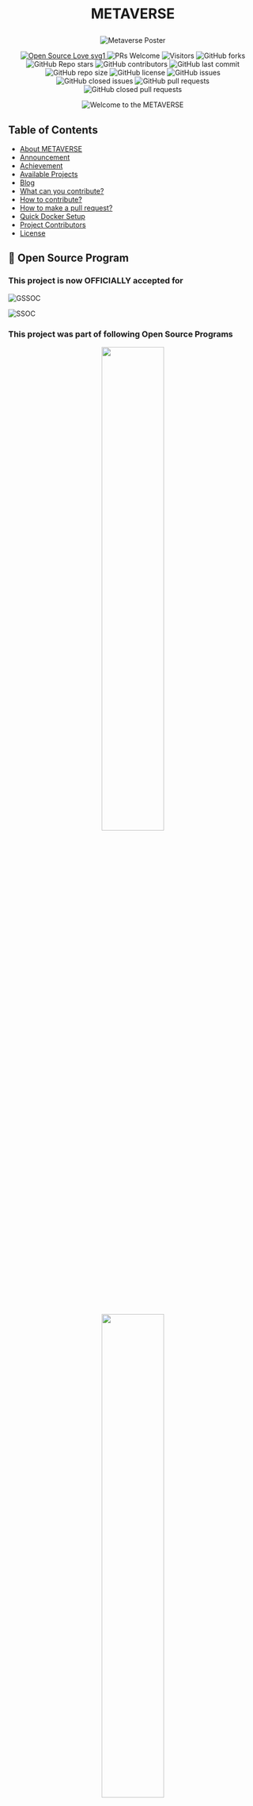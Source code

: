 # <p align="center">METAVERSE</p>

<p align="center">
  <img src="./images/Metaverse_poster.gif" alt="Metaverse Poster" />
</p>

<div align="center">
  <p>
    <a href="https://github.com/ellerbrock/open-source-badges/">
      <img src="https://badges.frapsoft.com/os/v1/open-source.svg?v=103" alt="Open Source Love svg1" />
    </a>
    <img src="https://img.shields.io/badge/PRs-welcome-brightgreen.svg?style=flat" alt="PRs Welcome" />
    <img src="https://api.visitorbadge.io/api/visitors?path=apu52%2FMETAVERSE%20&countColor=%23263759&style=flat" alt="Visitors" />
    <img src="https://img.shields.io/github/forks/apu52/METAVERSE" alt="GitHub forks" />
    <img src="https://img.shields.io/github/stars/apu52/METAVERSE" alt="GitHub Repo stars" />
    <img src="https://img.shields.io/github/contributors/apu52/METAVERSE" alt="GitHub contributors" />
    <img src="https://img.shields.io/github/last-commit/apu52/METAVERSE" alt="GitHub last commit" />
    <img src="https://img.shields.io/github/repo-size/apu52/METAVERSE" alt="GitHub repo size" />
    <img src="https://img.shields.io/github/license/apu52/METAVERSE" alt="GitHub license" />
    <img src="https://img.shields.io/github/issues/apu52/METAVERSE" alt="GitHub issues" />
    <img src="https://img.shields.io/github/issues-closed-raw/apu52/METAVERSE" alt="GitHub closed issues" />
    <img src="https://img.shields.io/github/issues-pr/apu52/METAVERSE" alt="GitHub pull requests" />
    <img src="https://img.shields.io/github/issues-pr-closed/apu52/METAVERSE" alt="GitHub closed pull requests" />
  </p>
</div>

<p align="center">
  <img src="https://readme-typing-svg.herokuapp.com?color=45ffaa&size=40&width=900&height=80&lines=Welcome-to-the-METAVERSE" alt="Welcome to the METAVERSE"/>
</p>

<div>
  <h2>Table of Contents</h2>
  <ul>
    <li><a href="#about-metaverse">About METAVERSE</a></li>
    <li><a href="#announcement">Announcement</a></li>
    <li><a href="#achievement">Achievement</a></li>
    <li><a href="#available-projects">Available Projects</a></li>
    <li><a href="#blog">Blog</a></li>
    <li><a href="#what-can-you-contribute">What can you contribute?</a></li>
    <li><a href="#how-to-contribute">How to contribute?</a></li>
    <li><a href="#how-to-make-a-pull-request">How to make a pull request?</a></li>
    <li><a href="#quick-docker-setup">Quick Docker Setup</a></li>
    <li><a href="#project-contributors">Project Contributors</a></li>
    <li><a href="#license">License</a></li>
</ul>
</div>

 
 ## 📌 Open Source Program

 ### This project is now OFFICIALLY accepted for
 
![GSSOC](https://github.com/apu52/METAVERSE/assets/114172928/e79eb6de-81b1-4ffb-b6ed-f018bb977e88)

![SSOC](https://github.com/apu52/METAVERSE/assets/114172928/f1f1c0d2-f6ef-4a6a-b853-1822dcdcee4e)



### This project was part of following Open Source Programs

<div align="center">
  <img src="images/Codepeak Pic.png" width="50%">
  <img src="images/KWOC pic.png" width="50%">
  <img src="images/Code collab carnival.png" width="50%">
  <img src="images/hack.jpeg" width="50%">
</div>
  
<h2 id="about-metaverse">About METAVERSE</h2>
Welcome to the "Metaverse Front-End Playground" – your gateway to the future of web development in the metaverse! 🌐🚀
Metaverse Front-End Playground is an open-source repository created to empower developers to explore, innovate, and collaborate in the metaverse space. Whether you're a seasoned developer looking to showcase your metaverse projects or a newcomer eager to dive into the virtual realm, you're invited to join our dynamic community!

We also have a Discord server to discuss doubts and suggestions! Make sure to join it here: <br />
[![image](https://github.com/Sibam-Paul/METAVERSE/assets/158052549/774e200e-e719-4920-bf81-8eb74f96fbdf)](https://discord.gg/dvHgzTMsap)

<h2 id="announcement">Announcement 📢</h2>

All of the projects of this repo can be seen in the deployment link in the **about** section

<h2 id="achievement">Achievement 🏆</h2>

**METAVERSE** repo has secured a position in *top 50 maintainer repositories* in **QUINE HACTOBERFEST** challenge 🏅

<h2 id="available-projects">Available Projects</h2>

<table >
<tr>
<td align="center">S.No</td>
<td align="center">Projects</td>
<td align="center">S.No</td>
<td align="center">Projects</td>
<td align="center">S.No</td>
<td align="center">Projects</td>
<td align="center">S.No</td>
<td align="center">Projects</td>
</tr>
<tr align="center">
<td align="center"> 1.</td>
<td align="center"> <a href="https://github.com/apu52/METAVERSE/tree/main/Projects/AI_Image%20_Generator">AI-Images-Generator</a>  </td>
<td align="center"> 2.</td>
<td align="center"> <a href="https://github.com/apu52/METAVERSE/tree/main/Projects/API_IMAGES">API_IMAGES</a></td>
<td align="center"> 3.</td>
<td align="center"> <a href="https://github.com/apu52/METAVERSE/tree/main/Projects/Age_Calculator">Age_Calculator</a></td>
<td align="center"> 4.</td>
<td align="center"> <a href="https://github.com/apu52/METAVERSE/tree/main/Projects/Amazon-Clone">Amazon-Clone</a></td>
</tr>

<tr align="center">
<td align="center"> 5.</td>
<td align="center"> <a href="https://github.com/apu52/METAVERSE/tree/main/Projects/Analog_Clock">Analog_Clock</a>  </td>
<td align="center"> 6.</td>
<td align="center"> <a href="https://github.com/apu52/METAVERSE/tree/main/Projects/Astronomy">Astronomy</a></td>
<td align="center"> 7.</td>
<td align="center"> <a href="https://github.com/apu52/METAVERSE/tree/main/Projects/AudioExtract">AudioExtract</a></td>
<td align="center"> 8.</td>
<td align="center"> <a href="https://github.com/apu52/METAVERSE/tree/main/Projects/BMI_Calculator">BMI_Calculator</a></td>
</tr>

<tr align="center">
<td align="center"> 9.</td>
<td align="center"> <a href="https://github.com/apu52/METAVERSE/tree/main/Projects/Bake_website">Bake_website</a>  </td>
<td align="center"> 10.</td>
<td align="center"> <a href="https://github.com/apu52/METAVERSE/tree/main/Projects/Band_Name_Generator">Band_Name_Generator</a></td>
</tr>




</table>

& many more.......

You can find All the Projects 
<h3>Live Project -- https://apu52.github.io/METAVERSE/</h2>

<h2 id="blog">Blog</h>

<h2>What You'll Discover Here:</h2>

- <h3>Diverse Metaverse Projects:</h3> Our repository features a wide spectrum of metaverse-related front-end projects. From HTML, CSS, and JavaScript to immersive React experiences, you'll find projects that push the boundaries of the metaverse.

- <h3>🤝 Collaboration:</h3> Metaverse Front-End Playground thrives on collaboration. You can enhance existing metaverse projects, contribute new features, or even conjure up entirely new metaverse experiences. Your creative contributions are highly valued!

- <h3>🚀Learning Opportunity:</h3> If you're new to metaverse development, this repository is an excellent launchpad. Collaborate with experienced metaverse developers, gain valuable insights, and immerse yourself in creating groundbreaking virtual worlds.

<h2 id="what-can-you-contribute">What can you contribute?</h2>

- Find All the details in [**CONTRIBUTING.md**](https://github.com/apu52/METAVERSE/blob/main/CONTRIBUTING.md) before contributing
- Please follow guidelines in [**Code_of_Conduct.md**](https://github.com/apu52/METAVERSE/blob/main/Code_of_conduct.md)

<h2 id="how-to-contribute">How to contribute?</h2>

- Drop a Star in this repo
- Take a look at the existing [Issues](https://github.com/apu52/METAVERSE/issues).
- Fork the Repo create a branch for any issue that you are working on and commit your work.
- At first raise an issue in which you want to work
- **Please do not make more than 2 issues at a time , Once your PR have been merged only then go for the next issue**
- **Then when you are get assigned only then work on that issue & make a PR**
- Please try to make a separate branch in your fork in case of PR
- Create a [**Pull Request**](https://github.com/apu52/METAVERSE/pulls), which will be promptly reviewed and given suggestions for improvements by the community.
- **REMINDER: Commit inside **the `Projects`** Folder**
- Find the already Existing Projects in the `Projects` Folder
- Add screenshots or video prototypes to your Pull Request to help us understand the effects of the changes that are included in your commits.




<p align="right"><a href="#top"><img src="https://img.shields.io/badge/Move%20to%20top-Blue?style=plastic" alt="Back To Top"></a></p>

<h2 id="how-to-make-a-pull-request">How to make a Pull Request?</h2>


**1.** Start by forking the [**METAVERSE**](https://github.com/apu52/METAVERSE) repository. Click on the <a href="https://github.com/apu52/METAVERSE/fork"><img src="https://i.imgur.com/G4z1kEe.png" height="21" width="21"></a> symbol at the top right corner.

**2.** Clone your forked repository:

```bash
git clone https://github.com/<your-github-username>/METAVERSE
```

**3.** Navigate to the new project directory:

```bash
cd METAVERSE
```

**4.** Set upstream command:

```bash
git remote add upstream https://github.com/apu52/METAVERSE
```

**5.** Create a new branch:

```bash
git checkout -b YourBranchName
```

<i>or</i>

```bash
git branch YourBranchName
git switch YourBranchName
```

**6.** Sync your fork or local repository with the origin repository:

- In your forked repository click on `Fetch upstream`.
- Click `Fetch and merge`.

### Alternatively, Git CLI way to Sync forked repository with origin repository:

```bash
git fetch upstream
```

```bash
git merge upstream/main
```

### [Github Docs](https://docs.github.com/en/github/collaborating-with-pull-requests/addressing-merge-conflicts/resolving-a-merge-conflict-on-github) for Syncing

**7.** Make your changes to the source code.

**8.** Stage your changes and commit:

⚠️ **Make sure** not to commit `package.json` or `package-lock.json` file

⚠️ **Make sure** not to run the commands `git add .` or `git add *`. Instead, stage your changes for each file/folder

```bash
git add file/folder
```

```bash
git commit -m "<your_commit_message>"
```

**9.** Push your local commits to the remote repository:

```bash
git push origin YourBranchName
```

**10.** Create a [Pull Request](https://help.github.com/en/github/collaborating-with-issues-and-pull-requests/creating-a-pull-request)!

Congratulations! You've made your first contribution! 🙌🏼
 
<h2 id="quick-docker-setup">Quick Docker Setup 🐳</h2>

### Requirement:

* Docker Desktop

### Let's Begin:
1. Make sure you have followed steps 1, 2, and 3 from the above procedure.
2. #### Verify Docker Status:
To ensure a seamless Docker experience, it's essential to check the status of the Docker service on your system.To verify whether the Docker service is currently active or inactive, you can use the following steps:
* Check Docker Service Status:
```bash
systemctl status docker
```
if it's inactive, you'll need to take corrective action.

* To activate the Docker service, use the following command:
```bash
systemctl start docker
```
3. #### Build:
Now, let's build the Docker image named 'metaverse' using the docker build command:
```bash
docker build -t metaverse .
```
4. #### Run:
Write the following command to run a Docker container named 'metaverseee'
```bash
docker run -d -p 3000:80 --name metaverseee metaverse
```
5. Wait until the ***[Container ID]*** appears.
6. Search the following syntax in your web browser to view the website.
```bash
localhost:3000
```
7. #### Stop:
Run the following command to stop the Docker container:
```bash
docker stop [container ID]
```

</br>
<p align = "center">
Show some ❤️&nbsp; by giving <img src="https://imgur.com/o7ncZFp.jpg" height=25px width=25px> to this repo
</p>

<div align="center">

## GSSOC'24 Mentor 👨‍💻

<table>
<tr>
<td align="center"><a href="https://github.com/heysagnik"><img src="images/sagnik.jfif" width=130px height=130px /></a></br> <h4 style="color:red;">Sagnik Sahoo</h4>
 <a href="https://www.linkedin.com/in/heysagnik/"><img src="https://img.icons8.com/fluency/2x/linkedin.png" width="32px" height="32px"></img></a>
   </td>

</tr>
</table>

## SSOC'24 Mentor 👨‍💻

<table>
<tr>
<td align="center"><a href="https://github.com/anuragverma108"><img src="images/Anurag.jfif" width=130px height=130px /></a></br> <h4 style="color:red;">Anurag Verma</h4>
 <a href="https://www.linkedin.com/in/anurag-verma-b91417253/"><img src="https://img.icons8.com/fluency/2x/linkedin.png" width="32px" height="32px"></img></a>
   </td>

</tr>
</table>


<div align="center">

## METAVERSE Project Moderators(admin)

<table>
<tr>
<td align="center"><a href="https://github.com/5h0ov"><img src="images/shuv.jpg" width=130px height=130px /></a></br> <h4 style="color:red;">Shuvadipta Das</h4>
 <a href="https://www.linkedin.com/in/shuvadipta-das-915b28216/"><img src="https://img.icons8.com/fluency/2x/linkedin.png" width="32px" height="32px"></img></a>
   </td>

</tr>
</table>

<table>
<tr>
<td align="center"><a href="https://github.com/shruti-sen2004"><img src="images/Shruti.jpg" width=130px height=150px /></a></br> <h4 style="color:red;">Shruti Sen</h4>
<a href="https://www.linkedin.com/in/shruti-sen-6b6924253/"><img src="https://img.icons8.com/fluency/2x/linkedin.png" width="32px" height="32px"></img></a>
 </td>

</tr>
</table>

<table>
<tr>
<td align="center"><a href=" https://github.com/AnkitaSikdar005"><img src="images/Ankita.jpg" width=130px height=150px /></a></br> <h4 style="color:red;">Ankita Sikdar</h4>
<a href="https://www.linkedin.com/in/ankita-sikdar-70210a253"><img src="https://img.icons8.com/fluency/2x/linkedin.png" width="32px" height="32px"></img></a>
 </td>

</tr>
</table>
</div>

</div>

<div align="center">

 # Project Admin
<table>
<tr>
<td align="center"><a href="https://github.com/apu52"><img src="images/apu.jpeg" width=120px height=150px /></a></br> <h4 style="color:red;">Arpan Chowdhury</h4>
 <a href="https://www.linkedin.com/in/arpan-chowdhury-775294251/"><img src="https://img.icons8.com/fluency/2x/linkedin.png" width="32px" height="32px"></img></a>
   </td>

</tr>
</table>

</div>


<div align="center">





<h2 id="project-contributors">Project Contributors</h2>

<p align ="center">
  <img src="https://api.vaunt.dev/v1/github/entities/apu52/repositories/METAVERSE/contributors?format=svg&limit=54" width="700" height= "250" />
</p>
<a href="https://github.com/apu52/METAVERSE/graphs/contributors">
  <img align="center" src="https://contrib.rocks/image?max=100&repo=apu52/METAVERSE" />
</a> 

<div align="center">

Thank you to all the amazing contributors who have made this project possible!!💝

## License 
<img src = "https://img.shields.io/badge/License-MIT-blue.svg?style=for-the-badge">

<p align="right"><a href="#top"><img src="https://img.shields.io/badge/Move%20to%20top-Blue?style=plastic" alt="Back To Top"></a></p>
